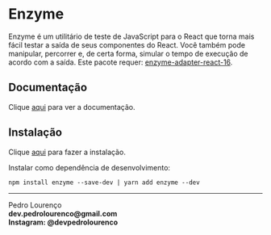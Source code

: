 # Enzyme

Enzyme é um utilitário de teste de JavaScript para o React que torna mais fácil testar a saída de seus componentes do React. Você também pode manipular, percorrer e, de certa forma, simular o tempo de execução de acordo com a saída. Este pacote requer: [enzyme-adapter-react-16](enzyme-adapter-react-16.md).

## Documentação

Clique [aqui](https://github.com/airbnb/enzyme) para ver a documentação.

## Instalação

Clique [aqui](https://www.npmjs.com/package/enzyme) para fazer a instalação.

Instalar como dependência de desenvolvimento:

```
npm install enzyme --save-dev | yarn add enzyme --dev
```

<hr>
<stong>Pedro Lourenço</strong><br>
<Strong>dev.pedrolourenco@gmail.com</strong><br>
<Strong>Instagram: @devpedrolourenco</strong>
